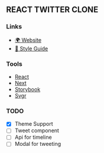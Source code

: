 ## REACT TWITTER CLONE

### Links

- [🌍 Website](https://react-twitter-clone-alpha.vercel.app/)
- [🦄 Style Guide](https://react-twitter-clone-alpha.vercel.app/ui/index.html?path=/story/example-introduction--page)

### Tools

- [React](https://reactjs.org/)
- [Next](https://nextjs.org/)
- [Storybook](https://storybook.js.org/)
- [Svgr](https://react-svgr.com/)

### TODO

- [x] Theme Support
- [ ] Tweet component
- [ ] Api for timeline
- [ ] Modal for tweeting